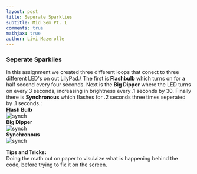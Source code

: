 ```yaml
---
layout: post
title: Seperate Sparklies
subtitle: Mid Sem Pt. 1
comments: true
mathjax: true
author: Livi Mazerolle
---
```

### **Seperate Sparklies**
In this assignment we created three different loops that conect to three different LED's on out LilyPad.\ The first is **Flashbulb** which turns on for a half second every four seconds. Next is the **Big Dipper** where the LED turns on every 3 seconds, increasing in brightness every .1 seconds by 30. Finally there is **Synchronous** which flashes for .2 seconds three times seperated by .1 seconds.:\
**Flash Bulb**\
![synch](https://lpm3-ccbp.github.io/assets/img/IMG_5130.png)\
**Big Dipper**\
![synch](https://lpm3-ccbp.github.io/assets/img/IMG_5131.png)\
**Synchronous**\
![synch](https://lpm3-ccbp.github.io/assets/img/IMG_5129.png)

**Tips and Tricks:**\
Doing the math out on paper to visulaize what is happening behind the code, before trying to fix it on the screen.
